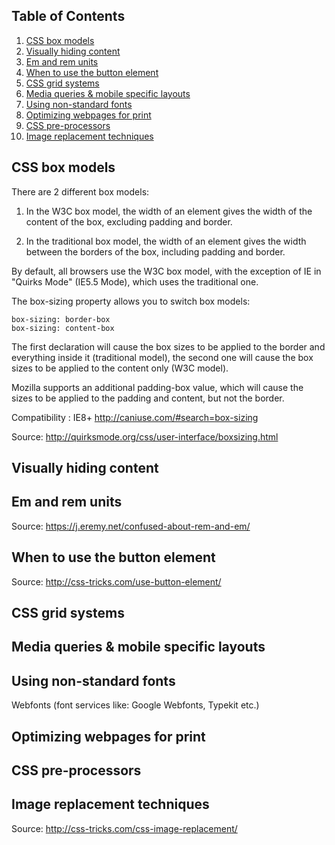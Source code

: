 <a name='toc'>Table of Contents</a>
------

1. [CSS box models](#box)
1. [Visually hiding content](#hiding)
1. [Em and rem units](#em)
1. [When to use the button element](#button)
1. [CSS grid systems](#grids)
1. [Media queries & mobile specific layouts](#media)
1. [Using non-standard fonts](#fonts)
1. [Optimizing webpages for print](#print)
1. [CSS pre-processors](#preprocessors)
1. [Image replacement techniques](#ir)

<a name='box'>CSS box models<a/> 
------
There are 2 different box models:

1. In the W3C box model, the width of an element gives the width of the content of the box, excluding padding and border.

2. In the traditional box model, the width of an element gives the width between the borders of the box, including padding and border.

By default, all browsers use the W3C box model, with the exception of IE in "Quirks Mode" (IE5.5 Mode), which uses the traditional one.

The box-sizing property allows you to switch box models:

<pre><code>box-sizing: border-box
box-sizing: content-box</code></pre>

The first declaration will cause the box sizes to be applied to the border and everything inside it (traditional model), the second one will cause the box sizes to be applied to the content only (W3C model).

Mozilla supports an additional padding-box value, which will cause the sizes to be applied to the padding and content, but not the border.

Compatibility : IE8+ http://caniuse.com/#search=box-sizing

Source: http://quirksmode.org/css/user-interface/boxsizing.html
  
<a name='hiding'>Visually hiding content<a/>
------

<a name='em'>Em and rem units<a/>
------

Source: https://j.eremy.net/confused-about-rem-and-em/

<a name='button'>When to use the button element<a/>
------

Source: http://css-tricks.com/use-button-element/

<a name='grids'>CSS grid systems<a/>
------

<a name='media'>Media queries & mobile specific layouts<a/>
------

<a name='fonts'>Using non-standard fonts<a/>
------

Webfonts (font services like: Google Webfonts, Typekit etc.)

<a name='print'>Optimizing webpages for print<a/>
------

<a name='preprocessors'>CSS pre-processors<a/>
------

<a name='ir'>Image replacement techniques<a/>
------

Source: http://css-tricks.com/css-image-replacement/

